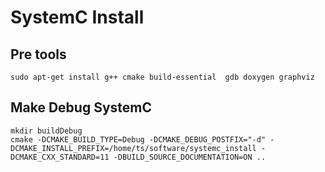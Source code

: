 # SystemC Install

## Pre tools

```shell
sudo apt-get install g++ cmake build-essential  gdb doxygen graphviz
```

## Make Debug SystemC

```
mkdir buildDebug
cmake -DCMAKE_BUILD_TYPE=Debug -DCMAKE_DEBUG_POSTFIX="-d" -DCMAKE_INSTALL_PREFIX=/home/ts/software/systemc_install -DCMAKE_CXX_STANDARD=11 -DBUILD_SOURCE_DOCUMENTATION=ON ..
```

